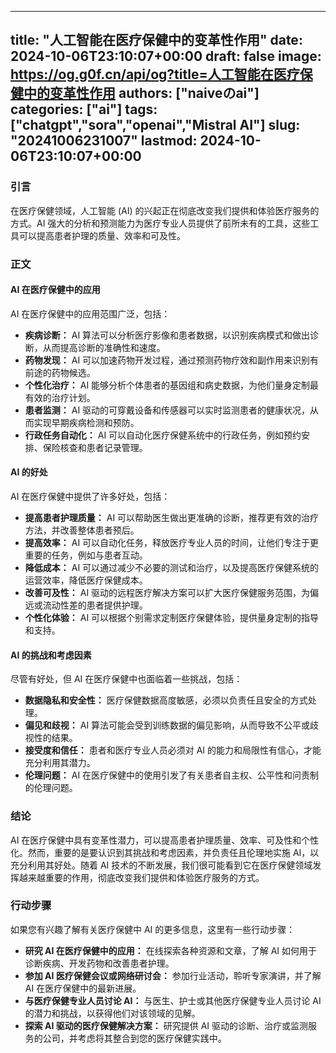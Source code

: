 
---
title: "人工智能在医疗保健中的变革性作用"
date: 2024-10-06T23:10:07+00:00
draft: false
image: https://og.g0f.cn/api/og?title=人工智能在医疗保健中的变革性作用
authors: ["naiveのai"]
categories: ["ai"]
tags: ["chatgpt","sora","openai","Mistral AI"]
slug: "20241006231007"
lastmod: 2024-10-06T23:10:07+00:00
---
### 引言
在医疗保健领域，人工智能 (AI) 的兴起正在彻底改变我们提供和体验医疗服务的方式。AI 强大的分析和预测能力为医疗专业人员提供了前所未有的工具，这些工具可以提高患者护理的质量、效率和可及性。

### 正文

#### AI 在医疗保健中的应用

AI 在医疗保健中的应用范围广泛，包括：

- **疾病诊断：** AI 算法可以分析医疗影像和患者数据，以识别疾病模式和做出诊断，从而提高诊断的准确性和速度。
- **药物发现：** AI 可以加速药物开发过程，通过预测药物疗效和副作用来识别有前途的药物候选。
- **个性化治疗：** AI 能够分析个体患者的基因组和病史数据，为他们量身定制最有效的治疗计划。
- **患者监测：** AI 驱动的可穿戴设备和传感器可以实时监测患者的健康状况，从而实现早期疾病检测和预防。
- **行政任务自动化：** AI 可以自动化医疗保健系统中的行政任务，例如预约安排、保险核查和患者记录管理。

#### AI 的好处

AI 在医疗保健中提供了许多好处，包括：

- **提高患者护理质量：** AI 可以帮助医生做出更准确的诊断，推荐更有效的治疗方法，并改善整体患者预后。
- **提高效率：** AI 可以自动化任务，释放医疗专业人员的时间，让他们专注于更重要的任务，例如与患者互动。
- **降低成本：** AI 可以通过减少不必要的测试和治疗，以及提高医疗保健系统的运营效率，降低医疗保健成本。
- **改善可及性：** AI 驱动的远程医疗解决方案可以扩大医疗保健服务范围，为偏远或流动性差的患者提供护理。
- **个性化体验：** AI 可以根据个别需求定制医疗保健体验，提供量身定制的指导和支持。

#### AI 的挑战和考虑因素

尽管有好处，但 AI 在医疗保健中也面临着一些挑战，包括：

- **数据隐私和安全性：** 医疗保健数据高度敏感，必须以负责任且安全的方式处理。
- **偏见和歧视：** AI 算法可能会受到训练数据的偏见影响，从而导致不公平或歧视性的结果。
- **接受度和信任：** 患者和医疗专业人员必须对 AI 的能力和局限性有信心，才能充分利用其潜力。
- **伦理问题：** AI 在医疗保健中的使用引发了有关患者自主权、公平性和问责制的伦理问题。

### 结论

AI 在医疗保健中具有变革性潜力，可以提高患者护理质量、效率、可及性和个性化。然而，重要的是要认识到其挑战和考虑因素，并负责任且伦理地实施 AI，以充分利用其好处。随着 AI 技术的不断发展，我们很可能看到它在医疗保健领域发挥越来越重要的作用，彻底改变我们提供和体验医疗服务的方式。

### 行动步骤

如果您有兴趣了解有关医疗保健中 AI 的更多信息，这里有一些行动步骤：

- **研究 AI 在医疗保健中的应用：** 在线探索各种资源和文章，了解 AI 如何用于诊断疾病、开发药物和改善患者护理。
- **参加 AI 医疗保健会议或网络研讨会：** 参加行业活动，聆听专家演讲，并了解 AI 在医疗保健中的最新进展。
- **与医疗保健专业人员讨论 AI：** 与医生、护士或其他医疗保健专业人员讨论 AI 的潜力和挑战，以获得他们对该领域的见解。
- **探索 AI 驱动的医疗保健解决方案：** 研究提供 AI 驱动的诊断、治疗或监测服务的公司，并考虑将其整合到您的医疗保健实践中。